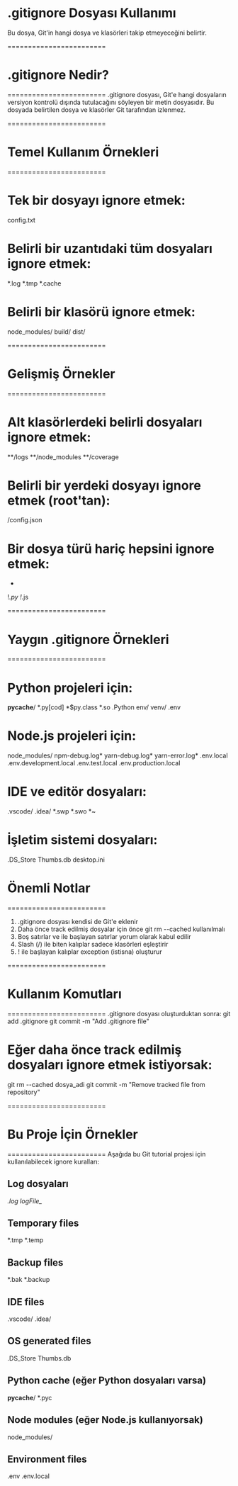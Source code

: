  # .gitignore Dosyası Kullanımı
 Bu dosya, Git'in hangi dosya ve klasörleri takip etmeyeceğini belirtir.

 ========================
 # .gitignore Nedir?
 ========================
 .gitignore dosyası, Git'e hangi dosyaların versiyon kontrolü dışında
 tutulacağını söyleyen bir metin dosyasıdır. Bu dosyada belirtilen
 dosya ve klasörler Git tarafından izlenmez.

 ========================
 # Temel Kullanım Örnekleri
 ========================

 # Tek bir dosyayı ignore etmek:
 config.txt

 # Belirli bir uzantıdaki tüm dosyaları ignore etmek:
 *.log
 *.tmp
 *.cache

 # Belirli bir klasörü ignore etmek:
 node_modules/
 build/
 dist/

 ========================
 # Gelişmiş Örnekler
 ========================

 # Alt klasörlerdeki belirli dosyaları ignore etmek:
 **/logs
 **/node_modules
 **/coverage

 # Belirli bir yerdeki dosyayı ignore etmek (root'tan):
 /config.json

 # Bir dosya türü hariç hepsini ignore etmek:
 *
 !*.py
 !*.js

 ========================
 # Yaygın .gitignore Örnekleri
 ========================

 # Python projeleri için:
 __pycache__/
 *.py[cod]
 *$py.class
 *.so
 .Python
 env/
 venv/
 .env

 # Node.js projeleri için:
 node_modules/
 npm-debug.log*
 yarn-debug.log*
 yarn-error.log*
 .env.local
 .env.development.local
 .env.test.local
 .env.production.local

 # IDE ve editör dosyaları:
 .vscode/
 .idea/
 *.swp
 *.swo
 *~

 # İşletim sistemi dosyaları:
 .DS_Store
 Thumbs.db
 desktop.ini

 # Önemli Notlar
 ========================
 1. .gitignore dosyası kendisi de Git'e eklenir
 2. Daha önce track edilmiş dosyalar için önce git rm --cached kullanılmalı
 3. Boş satırlar ve  ile başlayan satırlar yorum olarak kabul edilir
 4. Slash (/) ile biten kalıplar sadece klasörleri eşleştirir
 5. ! ile başlayan kalıplar exception (istisna) oluşturur

 ========================
 # Kullanım Komutları
 ========================
 .gitignore dosyası oluşturduktan sonra:
 git add .gitignore
 git commit -m "Add .gitignore file"

 # Eğer daha önce track edilmiş dosyaları ignore etmek istiyorsak:
 git rm --cached dosya_adi
 git commit -m "Remove tracked file from repository"

 ========================
 # Bu Proje İçin Örnekler
 ========================
 Aşağıda bu Git tutorial projesi için kullanılabilecek ignore kuralları:

 ## Log dosyaları
*.log
logFile_*

 ## Temporary files
*.tmp
*.temp

 ## Backup files
*.bak
*.backup

 ## IDE files
.vscode/
.idea/

 ## OS generated files
.DS_Store
Thumbs.db

 ## Python cache (eğer Python dosyaları varsa)
__pycache__/
*.pyc

 ## Node modules (eğer Node.js kullanıyorsak)
 node_modules/

 ## Environment files
.env
.env.local
